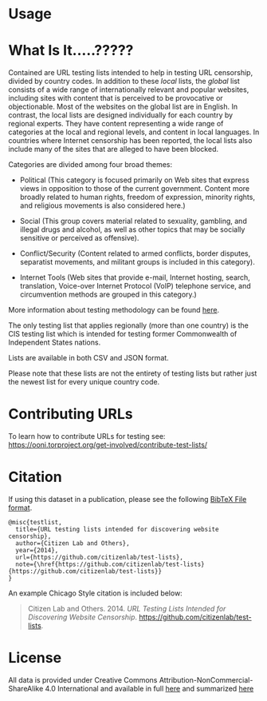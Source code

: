 Usage
=====

What Is It.....?????
===========

Contained are URL testing lists intended to help in testing URL censorship,
divided by country codes.   In addition to these *local* lists, the *global*
list consists of a wide range of internationally relevant and popular websites,
including sites with content that is perceived to be provocative or
objectionable.  Most of the websites on the global list are in English.  In
contrast, the local lists are designed individually for each country by regional
experts.  They have content representing a wide range of categories at the local
and regional levels, and content in local languages.  In countries where
Internet censorship has been reported, the local lists also include many of the
sites that are alleged to have been blocked.

Categories are divided among four broad themes:

* Political (This category is focused primarily on Web sites that express views
in opposition to those of the current government. Content more broadly related
to human rights, freedom of expression, minority rights, and religious
movements is also considered here.)

* Social (This group covers material related
to sexuality, gambling, and illegal drugs and alcohol, as well as other topics
that may be socially sensitive or perceived as offensive).

* Conflict/Security
(Content related to armed conflicts, border disputes, separatist movements, and
militant groups is included in this category).

* Internet Tools (Web sites that
provide e-mail, Internet hosting, search, translation, Voice-over Internet
Protocol (VoIP) telephone service, and circumvention methods are grouped in
this category.)

More information about testing methodology can be found
[here](https://opennet.net/oni-faq).

The only testing list that applies regionally (more than one country) is the
CIS testing list which is intended for testing former Commonwealth of
Independent States nations.

Lists are available in both CSV and JSON format.

Please note that these lists are not the entirety of testing lists but rather just
the newest list for every unique country code.

Contributing URLs
=================

To learn how to contribute URLs for testing see: https://ooni.torproject.org/get-involved/contribute-test-lists/

Citation
========


If using this dataset in a publication, please see the following [BibTeX File format](http://www.bibtex.org/).

```
@misc{testlist,
  title={URL testing lists intended for discovering website censorship},
  author={Citizen Lab and Others},
  year={2014},
  url={https://github.com/citizenlab/test-lists},
  note={\href{https://github.com/citizenlab/test-lists}{https://github.com/citizenlab/test-lists}}
}
```

An example Chicago Style citation is included below:

> Citizen Lab and Others. 2014. _URL Testing Lists Intended for Discovering Website Censorship_. https://github.com/citizenlab/test-lists.

License
========


All data is provided under Creative Commons
Attribution-NonCommercial-ShareAlike 4.0 International and available in full
[here](https://creativecommons.org/licenses/by-nc-sa/4.0/legalcode) and summarized
[here](https://creativecommons.org/licenses/by-nc-sa/4.0/)
